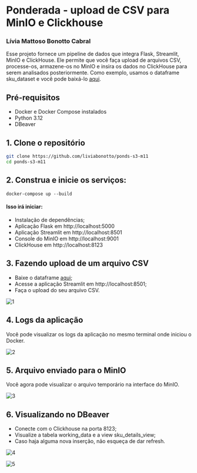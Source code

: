 # Ponderada - upload de CSV para MinIO e Clickhouse
### Lívia Mattoso Bonotto Cabral

Esse projeto fornece um pipeline de dados que integra Flask, Streamlit, MinIO e ClickHouse. Ele permite que você faça upload de arquivos CSV, processe-os, armazene-os no MinIO e insira os dados no ClickHouse para serem analisados posteriormente. Como exemplo, usamos o dataframe sku_dataset e você pode baixá-lo [aqui](https://github.com/liviabonotto/ponds-s3-m11/blob/main/sku_dataset.csv). 

## Pré-requisitos

- Docker e Docker Compose instalados
- Python 3.12
- DBeaver

## 1. Clone o repositório

```bash
git clone https://github.com/liviabonotto/ponds-s3-m11
cd ponds-s3-m11
```

## 2. Construa e inicie os serviços:
```docker-compose up --build```

#### Isso irá iniciar:
- Instalação de dependências;
- Aplicação Flask em http://localhost:5000
- Aplicação Streamlit em http://localhost:8501
- Console do MinIO em http://localhost:9001
- ClickHouse em http://localhost:8123

## 3. Fazendo upload de um arquivo CSV
- Baixe o dataframe [aqui](https://github.com/liviabonotto/ponds-s3-m11/blob/main/sku_dataset.csv);
- Acesse a aplicação Streamlit em http://localhost:8501;
- Faça o upload do seu arquivo CSV.

![1](assets/1.png)

## 4. Logs da aplicação
Você pode visualizar os logs da aplicação no mesmo terminal onde iniciou o Docker. 

![2](assets/2.png)

## 5. Arquivo enviado para o MinIO
Você agora pode visualizar o arquivo temporário na interface do MinIO.

![3](assets/3.png)


## 6. Visualizando no DBeaver
- Conecte com o Clickhouse na porta 8123;
- Visualize a tabela working_data e a view sku_details_view;
- Caso haja alguma nova inserção, não esqueça de dar refresh. 

![4](assets/4.png)

![5](assets/5.png)

